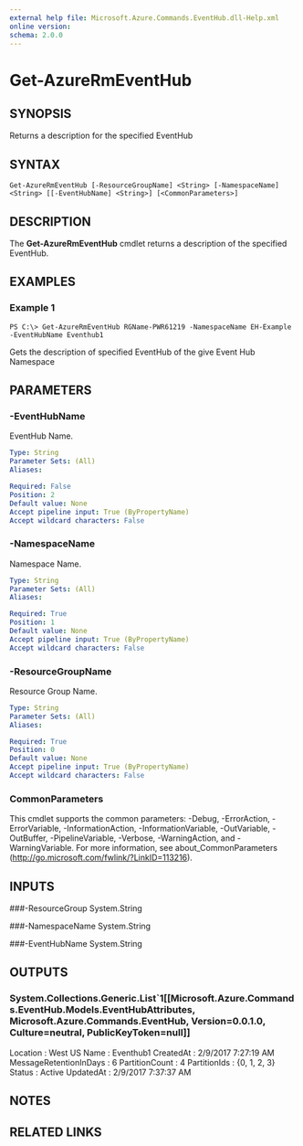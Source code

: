 ```yaml
---
external help file: Microsoft.Azure.Commands.EventHub.dll-Help.xml
online version: 
schema: 2.0.0
---
```


# Get-AzureRmEventHub

## SYNOPSIS
Returns a description for the specified EventHub

## SYNTAX

```
Get-AzureRmEventHub [-ResourceGroupName] <String> [-NamespaceName] <String> [[-EventHubName] <String>] [<CommonParameters>]
```

## DESCRIPTION
The **Get-AzureRmEventHub** cmdlet returns a description of the specified EventHub.

## EXAMPLES

### Example 1
```
PS C:\> Get-AzureRmEventHub RGName-PWR61219 -NamespaceName EH-Example -EventHubName Eventhub1
```

Gets the description of specified EventHub of the give Event Hub Namespace

## PARAMETERS

### -EventHubName
EventHub Name.

```yaml
Type: String
Parameter Sets: (All)
Aliases: 

Required: False
Position: 2
Default value: None
Accept pipeline input: True (ByPropertyName)
Accept wildcard characters: False
```

### -NamespaceName
Namespace Name.

```yaml
Type: String
Parameter Sets: (All)
Aliases: 

Required: True
Position: 1
Default value: None
Accept pipeline input: True (ByPropertyName)
Accept wildcard characters: False
```

### -ResourceGroupName
Resource Group Name.

```yaml
Type: String
Parameter Sets: (All)
Aliases: 

Required: True
Position: 0
Default value: None
Accept pipeline input: True (ByPropertyName)
Accept wildcard characters: False
```

### CommonParameters
This cmdlet supports the common parameters: -Debug, -ErrorAction, -ErrorVariable, -InformationAction, -InformationVariable, -OutVariable, -OutBuffer, -PipelineVariable, -Verbose, -WarningAction, and -WarningVariable. For more information, see about_CommonParameters (http://go.microsoft.com/fwlink/?LinkID=113216).

## INPUTS

###-ResourceGroup
 System.String

###-NamespaceName
 System.String

###-EventHubName
 System.String

## OUTPUTS

### System.Collections.Generic.List`1[[Microsoft.Azure.Commands.EventHub.Models.EventHubAttributes, Microsoft.Azure.Commands.EventHub, Version=0.0.1.0, Culture=neutral, PublicKeyToken=null]]

Location               : West US
Name                   : Eventhub1
CreatedAt              : 2/9/2017 7:27:19 AM
MessageRetentionInDays : 6
PartitionCount         : 4
PartitionIds           : {0, 1, 2, 3}
Status                 : Active
UpdatedAt              : 2/9/2017 7:37:37 AM

## NOTES

## RELATED LINKS

